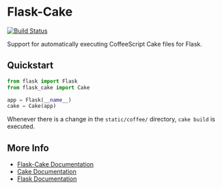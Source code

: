 # Flask-Cake

[![Build Status](https://travis-ci.org/rsenk330/Flask-Cake.png?branch=master)](https://travis-ci.org/rsenk330/Flask-Cake)

Support for automatically executing CoffeeScript Cake files for Flask.

## Quickstart

```python
from flask import Flask
from flask_cake import Cake

app = Flask(__name__)
cake = Cake(app)
```

Whenever there is a change in the `static/coffee/` directory, `cake build` is executed.

## More Info

* [Flask-Cake Documentation](http://flask-cake.readthedocs.org/)
* [Cake Documentation](http://coffeescript.org/#cake)
* [Flask Documentation](http://flask.pocoo.org/docs/)
